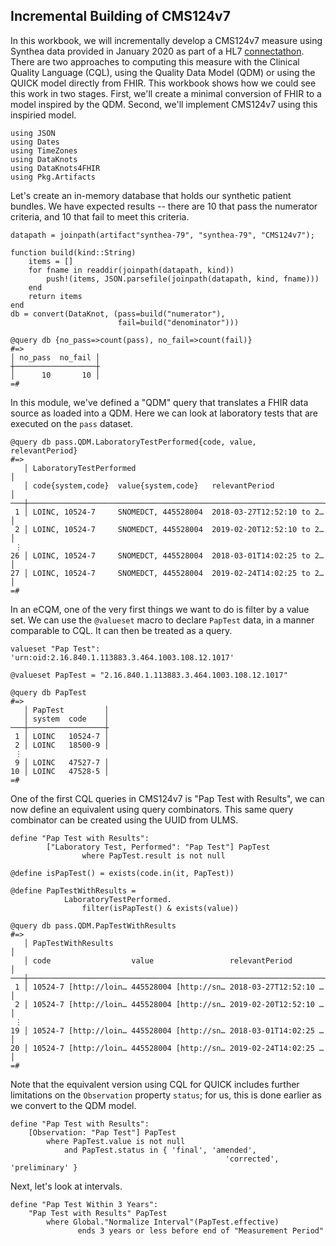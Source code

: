 ## Incremental Building of CMS124v7

In this workbook, we will incrementally develop a CMS124v7 measure using
Synthea data provided in January 2020 as part of a HL7 [connectathon](
https://github.com/DBCG/connectathon/tree/master/fhir3/supplemental-tests).
There are two approaches to computing this measure with the Clinical
Quality Language (CQL), using the Quality Data Model (QDM) or using the
QUICK model directly from FHIR. This workbook shows how we could see
this work in two stages. First, we'll create a minimal conversion of
FHIR to a model inspired by the QDM. Second, we'll implement CMS124v7
using this inspiried model.

    using JSON
    using Dates
    using TimeZones
    using DataKnots
    using DataKnots4FHIR
    using Pkg.Artifacts

Let's create an in-memory database that holds our synthetic patient
bundles. We have expected results -- there are 10 that pass the
numerator criteria, and 10 that fail to meet this criteria.

    datapath = joinpath(artifact"synthea-79", "synthea-79", "CMS124v7");

    function build(kind::String)
        items = []
        for fname in readdir(joinpath(datapath, kind))
            push!(items, JSON.parsefile(joinpath(datapath, kind, fname)))
        end
        return items
    end
    db = convert(DataKnot, (pass=build("numerator"),
                            fail=build("denominator")))

    @query db {no_pass=>count(pass), no_fail=>count(fail)}
    #=>
    │ no_pass  no_fail │
    ┼──────────────────┼
    │      10       10 │
    =#

In this module, we've defined a "QDM" query that translates a FHIR data
source as loaded into a QDM. Here we can look at laboratory tests that
are executed on the `pass` dataset.

    @query db pass.QDM.LaboratoryTestPerformed{code, value, relevantPeriod}
    #=>
       │ LaboratoryTestPerformed                                          │
       │ code{system,code}  value{system,code}   relevantPeriod           │
    ───┼──────────────────────────────────────────────────────────────────┼
     1 │ LOINC, 10524-7     SNOMEDCT, 445528004  2018-03-27T12:52:10 to 2…│
     2 │ LOINC, 10524-7     SNOMEDCT, 445528004  2019-02-20T12:52:10 to 2…│
     ⋮
    26 │ LOINC, 10524-7     SNOMEDCT, 445528004  2018-03-01T14:02:25 to 2…│
    27 │ LOINC, 10524-7     SNOMEDCT, 445528004  2019-02-24T14:02:25 to 2…│
    =#

In an eCQM, one of the very first things we want to do is filter by a
value set. We can use the `@valueset` macro to declare `PapTest` data,
in a manner comparable to CQL. It can then be treated as a query.

```CQL
valueset "Pap Test": 'urn:oid:2.16.840.1.113883.3.464.1003.108.12.1017'
```

    @valueset PapTest = "2.16.840.1.113883.3.464.1003.108.12.1017"

    @query db PapTest
    #=>
       │ PapTest         │
       │ system  code    │
    ───┼─────────────────┼
     1 │ LOINC   10524-7 │
     2 │ LOINC   18500-9 │
     ⋮
     9 │ LOINC   47527-7 │
    10 │ LOINC   47528-5 │
    =#

One of the first CQL queries in CMS124v7 is "Pap Test with Results", we
can now define an equivalent using query combinators. This same query
combinator can be created using the UUID from ULMS.

```CQL
define "Pap Test with Results":
        ["Laboratory Test, Performed": "Pap Test"] PapTest
                where PapTest.result is not null
```

    @define isPapTest() = exists(code.in(it, PapTest))

    @define PapTestWithResults =
                LaboratoryTestPerformed.
                    filter(isPapTest() & exists(value))

    @query db pass.QDM.PapTestWithResults
    #=>
       │ PapTestWithResults                                               │
       │ code                  value                 relevantPeriod       │
    ───┼──────────────────────────────────────────────────────────────────┼
     1 │ 10524-7 [http://loin… 445528004 [http://sn… 2018-03-27T12:52:10 …│
     2 │ 10524-7 [http://loin… 445528004 [http://sn… 2019-02-20T12:52:10 …│
     ⋮
    19 │ 10524-7 [http://loin… 445528004 [http://sn… 2018-03-01T14:02:25 …│
    20 │ 10524-7 [http://loin… 445528004 [http://sn… 2019-02-24T14:02:25 …│
    =#

Note that the equivalent version using CQL for QUICK includes further
limitations on the `Observation` property `status`; for us, this is done
earlier as we convert to the QDM model.

```CQL
define "Pap Test with Results":
	[Observation: "Pap Test"] PapTest
		where PapTest.value is not null
			and PapTest.status in { 'final', 'amended',
                                                'corrected', 'preliminary' }
```

Next, let's look at intervals.

```CQL
define "Pap Test Within 3 Years":
	"Pap Test with Results" PapTest
		where Global."Normalize Interval"(PapTest.effective)
               ends 3 years or less before end of "Measurement Period"
```

